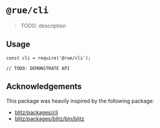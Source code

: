 # `@rue/cli`

> TODO: description

## Usage

```
const cli = require('@rue/cli');

// TODO: DEMONSTRATE API
```

## Acknowledgements

This package was heavily inspired by the following package:

- [blitz/packages/cli](https://github.com/blitz-js/blitz/tree/canary/packages/cli)
- [blitz/packages/blitz/bin/blitz](https://github.com/blitz-js/blitz/blob/canary/packages/blitz/bin/blitz)
